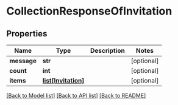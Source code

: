 # CollectionResponseOfInvitation

## Properties
Name | Type | Description | Notes
------------ | ------------- | ------------- | -------------
**message** | **str** |  | [optional] 
**count** | **int** |  | [optional] 
**items** | [**list[Invitation]**](Invitation.md) |  | [optional] 

[[Back to Model list]](../README.md#documentation-for-models) [[Back to API list]](../README.md#documentation-for-api-endpoints) [[Back to README]](../README.md)


